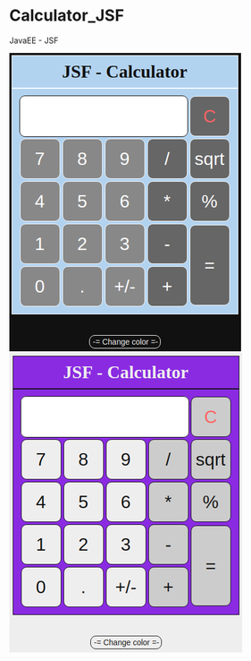 # Calculator_JSF
JavaEE - JSF

![Calculator_dark](/images/calculator_JSF_dark.png)
![Calculator_bright](/images/calculator_JSF_bright.png)
